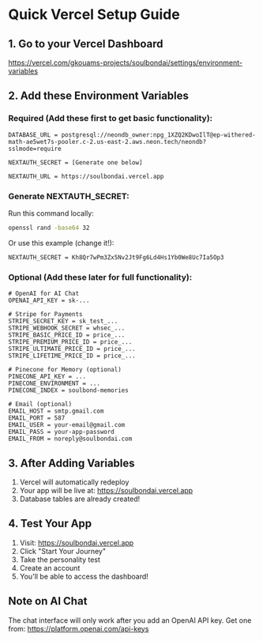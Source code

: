 # Quick Vercel Setup Guide

## 1. Go to your Vercel Dashboard
https://vercel.com/gkouams-projects/soulbondai/settings/environment-variables

## 2. Add these Environment Variables

### Required (Add these first to get basic functionality):

```
DATABASE_URL = postgresql://neondb_owner:npg_1XZQ2KDwoIlT@ep-withered-math-ae5wet7s-pooler.c-2.us-east-2.aws.neon.tech/neondb?sslmode=require

NEXTAUTH_SECRET = [Generate one below]

NEXTAUTH_URL = https://soulbondai.vercel.app
```

### Generate NEXTAUTH_SECRET:
Run this command locally:
```bash
openssl rand -base64 32
```

Or use this example (change it!):
```
NEXTAUTH_SECRET = Kh8Qr7wPm3Zx5Nv2Jt9Fg6Ld4Hs1Yb0We8Uc7Ia5Op3
```

### Optional (Add these later for full functionality):

```
# OpenAI for AI Chat
OPENAI_API_KEY = sk-...

# Stripe for Payments
STRIPE_SECRET_KEY = sk_test_...
STRIPE_WEBHOOK_SECRET = whsec_...
STRIPE_BASIC_PRICE_ID = price_...
STRIPE_PREMIUM_PRICE_ID = price_...
STRIPE_ULTIMATE_PRICE_ID = price_...
STRIPE_LIFETIME_PRICE_ID = price_...

# Pinecone for Memory (optional)
PINECONE_API_KEY = ...
PINECONE_ENVIRONMENT = ...
PINECONE_INDEX = soulbond-memories

# Email (optional)
EMAIL_HOST = smtp.gmail.com
EMAIL_PORT = 587
EMAIL_USER = your-email@gmail.com
EMAIL_PASS = your-app-password
EMAIL_FROM = noreply@soulbondai.com
```

## 3. After Adding Variables

1. Vercel will automatically redeploy
2. Your app will be live at: https://soulbondai.vercel.app
3. Database tables are already created!

## 4. Test Your App

1. Visit: https://soulbondai.vercel.app
2. Click "Start Your Journey"
3. Take the personality test
4. Create an account
5. You'll be able to access the dashboard!

## Note on AI Chat
The chat interface will only work after you add an OpenAI API key. Get one from:
https://platform.openai.com/api-keys